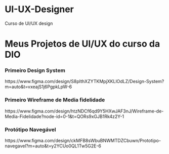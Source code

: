 # UI-UX-Designer
Curso de UI/UX design

<h1 align:"center">Meus Projetos de UI/UX do curso da DIO</h1>
<h3>Primeiro Design System</h3> https://www.figma.com/design/S8pIthXZYTKMpjXKLlOdLZ/Design-System?m=auto&t=vxeajS1j6PgpkLpW-6
<h3>Primeiro Wireframe de Media fidelidade</h3> https://www.figma.com/design/htzNDCf6qd9Y5HXwJAF3nJ/Wireframe-de-Media-Fidelidade?node-id=0-1&t=QORs9xGJB1Rk4z2Y-1
<h3>Protótipo Navegável</h3> https://www.figma.com/design/ckMFB8sWbuBNWMTDZCbuwn/Prototipo-navegavel?m=auto&t=y2YCUo0QL1Tw5G2E-6
